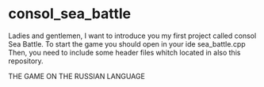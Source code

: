 # consol_sea_battle
Ladies and gentlemen, I want to introduce you my first project called consol Sea Battle. 
To start the game you should open in your ide sea_battle.cpp
Then, you need to include some header files whitch located in also this repository.

THE GAME ON THE RUSSIAN LANGUAGE
